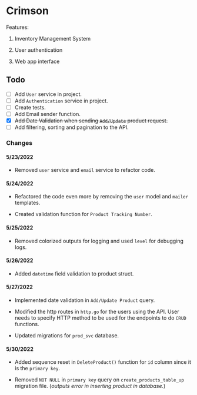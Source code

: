 # Crimson

Features:

1. Inventory Management System

2. User authentication

3. Web app interface

## Todo

- [ ] Add `User` service in project.
- [ ] Add `Authentication` service in project.
- [ ] Create tests.
- [ ] Add Email sender function.
- [x] <strike>Add Date Validation when sending `Add/Update`  product request. </strike>
- [ ] Add filtering, sorting and pagination to the API.

### Changes

#### 5/23/2022

- Removed `user` service and `email` service to refactor code.

#### 5/24/2022

- Refactored the code even more by removing the `user` model and `mailer` templates.

- Created validation function for `Product Tracking Number`.

#### 5/25/2022

- Removed colorized outputs for logging and used `level` for debugging logs.

#### 5/26/2022

- Added `datetime` field validation to product struct.

#### 5/27/2022

- Implemented date validation in `Add/Update Product` query.

- Modified the http routes in `http.go` for the users using the API. User needs to specify HTTP method to be used for the endpoints to do `CRUD` functions.

- Updated migrations for `prod_svc` database.

#### 5/30/2022

- Added sequence reset in `DeleteProduct()` function for `id` column since it is the `primary key`.

- Removed `NOT NULL` in `primary key` query on `create_products_table_up` migration file. (*outputs error in inserting product in database.*)
